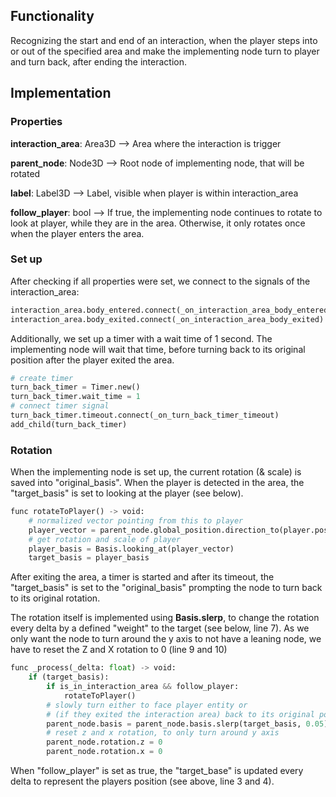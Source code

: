 ## Functionality

Recognizing the start and end of an interaction, when the player steps into or out of the specified area and make the implementing node turn to player and turn back, after ending the interaction.

## Implementation

### Properties

**interaction_area**: Area3D
--> Area where the interaction is trigger

**parent_node**: Node3D
--> Root node of implementing node, that will be rotated

**label**: Label3D
--> Label, visible when player is within interaction_area

**follow_player**: bool
--> If true, the implementing node continues to rotate to look at player, while they are in the area. Otherwise, it only rotates once when the player enters the area.

### Set up

After checking if all properties were set, we connect to the signals of the interaction_area:

```py linenums="1"
interaction_area.body_entered.connect(_on_interaction_area_body_entered)
interaction_area.body_exited.connect(_on_interaction_area_body_exited)
```

Additionally, we set up a timer with a wait time of 1 second. The implementing node will wait that time, before turning back to its original position after the player exited the area. 

```py linenums="1"
# create timer
turn_back_timer = Timer.new()
turn_back_timer.wait_time = 1
# connect timer signal
turn_back_timer.timeout.connect(_on_turn_back_timer_timeout)
add_child(turn_back_timer)
```

### Rotation

When the implementing node is set up, the current rotation (& scale) is saved into "original_basis". When the player is detected in the area, the "target_basis" is set to looking at the player (see below). 

```py linenums="1"
func rotateToPlayer() -> void:
	# normalized vector pointing from this to player
	player_vector = parent_node.global_position.direction_to(player.position)
	# get rotation and scale of player
	player_basis = Basis.looking_at(player_vector)
	target_basis = player_basis
```
After exiting the area, a timer is started and after its timeout, the "target_basis" is set to the "original_basis" prompting the node to turn back to its original rotation. 

The rotation itself is implemented using **Basis.slerp**, to change the rotation every delta by a defined "weight" to the target (see below, line 7). As we only want the node to turn around the y axis to not have a leaning node, we have to reset the Z and X rotation to 0 (line 9 and 10)

```py linenums="1"
func _process(_delta: float) -> void:
	if (target_basis):
		if is_in_interaction_area && follow_player:
			rotateToPlayer()
		# slowly turn either to face player entity or 
		# (if they exited the interaction area) back to its original position
		parent_node.basis = parent_node.basis.slerp(target_basis, 0.05)
		# reset z and x rotation, to only turn around y axis 
		parent_node.rotation.z = 0
		parent_node.rotation.x = 0
```

When "follow_player" is set as true, the "target_base" is updated every delta to represent the players position (see above, line 3 and 4). 
